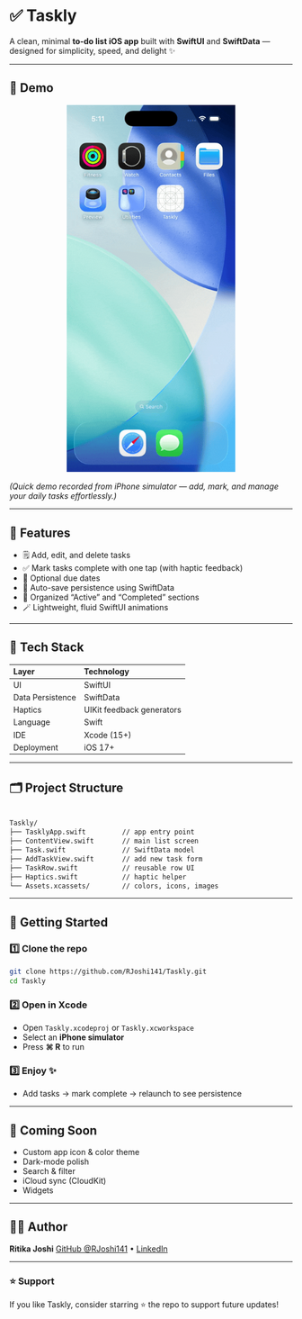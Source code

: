 # ✅ Taskly

A clean, minimal **to-do list iOS app** built with **SwiftUI** and **SwiftData** — designed for simplicity, speed, and delight ✨  

---

## 📱 Demo

<p align="center">
  <img src="Taskly/TasklyDemo.gif" width="300" alt="Taskly demo">
</p>



*(Quick demo recorded from iPhone simulator — add, mark, and manage your daily tasks effortlessly.)*

---

## 🧠 Features

- 🗒️ Add, edit, and delete tasks  
- ✅ Mark tasks complete with one tap (with haptic feedback)  
- 📆 Optional due dates  
- 💾 Auto-save persistence using SwiftData  
- 🧩 Organized “Active” and “Completed” sections  
- 🪄 Lightweight, fluid SwiftUI animations  

---

## 🧰 Tech Stack

| Layer | Technology |
|:--|:--|
| UI | SwiftUI |
| Data Persistence | SwiftData |
| Haptics | UIKit feedback generators |
| Language | Swift |
| IDE | Xcode (15+) |
| Deployment | iOS 17+ |

---

## 🗂️ Project Structure

```

Taskly/
├── TasklyApp.swift         // app entry point
├── ContentView.swift       // main list screen
├── Task.swift              // SwiftData model
├── AddTaskView.swift       // add new task form
├── TaskRow.swift           // reusable row UI
├── Haptics.swift           // haptic helper
└── Assets.xcassets/        // colors, icons, images

````

---

## 🚀 Getting Started

### 1️⃣ Clone the repo
```bash
git clone https://github.com/RJoshi141/Taskly.git
cd Taskly
````

### 2️⃣ Open in Xcode

* Open `Taskly.xcodeproj` or `Taskly.xcworkspace`
* Select an **iPhone simulator**
* Press **⌘ R** to run

### 3️⃣ Enjoy ✨

* Add tasks → mark complete → relaunch to see persistence

---

## 🎨 Coming Soon

* Custom app icon & color theme
* Dark-mode polish
* Search & filter
* iCloud sync (CloudKit)
* Widgets

---

## 🧑‍💻 Author

**Ritika Joshi**
[GitHub @RJoshi141](https://github.com/RJoshi141) • [LinkedIn](https://linkedin.com/in/ritikajoshi141)

---

### ⭐️ Support

If you like Taskly, consider starring ⭐ the repo to support future updates!

